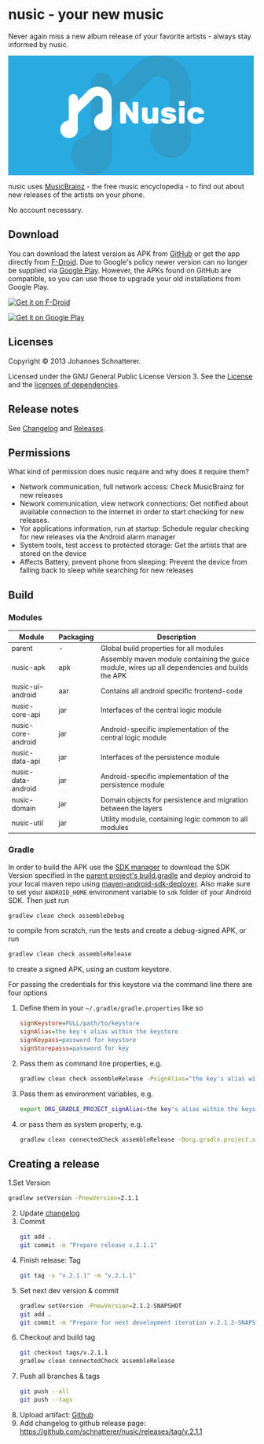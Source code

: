 nusic - your new music
=====

Never again miss a new album release of your favorite artists - always stay informed by nusic.

<img src="resources/featuredGraphic-02.png" width=500 align="center">

nusic uses [MusicBrainz](http://musicbrainz.org/) - the free music encyclopedia - to find out about new releases of the artists on your phone.

No account necessary.

## Download
You can download the latest version as APK from [GitHub](https://github.com/schnatterer/nusic/releases/latest) or get the app directly from [F-Droid](https://f-droid.org/app/info.schnatterer.nusic).
Due to Google's policy newer version can no longer be supplied via [Google Play](https://play.google.com/store/apps/details?id=info.schnatterer.nusic). However, the APKs found on GitHub are compatible, so you can use those to upgrade your old installations from Google Play.

[<img src="https://f-droid.org/badge/get-it-on.png" alt="Get it on F-Droid" height="80">](https://f-droid.org/app/info.schnatterer.nusic)

[<img alt="Get it on Google Play" src="https://play.google.com/intl/en_us/badges/images/apps/en-play-badge.png" height="60"/>](https://play.google.com/store/apps/details?id=info.schnatterer.nusic)

## Licenses
Copyright © 2013 Johannes Schnatterer.

Licensed under the GNU General Public License Version 3.
See the [License](LICENSE.txt) and the [licenses of dependencies](NOTICE.md).

## Release notes
See [Changelog](CHANGELOG.md) and [Releases](https://github.com/schnatterer/nusic/releases).

## Permissions
What kind of permission does nusic require and why does it require them?
- Network communication, full network access: Check MusicBrainz for new releases
- Nework communication, view network connections: Get notified about available connection to the internet in order to start checking for new releases.
- Yor applications information, run at startup: Schedule regular checking for new releases via the Android alarm manager
- System tools, test access to protected storage: Get the artists that are stored on the device
- Affects Battery, prevent phone from sleeping: Prevent the device from falling back to sleep while searching for new releases


## Build
### Modules
| Module             | Packaging      | Description   |
| -------------      | ------------- | ------------- |
| parent             | - | Global build properties for all modules |
| nusic-apk          | apk | Assembly maven module containing the guice module, wires up all dependencies and builds the APK |
| nusic-ui-android   | aar | Contains all android specific frontend-code |
| nusic-core-api     | jar | Interfaces of the central logic module |
| nusic-core-android | jar | Android-specific implementation of the central logic module |
| nusic-data-api     | jar | Interfaces of the persistence module |
| nusic-data-android | jar | Android-specific implementation of the persistence module |
| nusic-domain       | jar | Domain objects for persistence and migration between the layers |
| nusic-util         | jar | Utility module, containing logic common to all modules |

### Gradle
In order to build the APK use the [SDK manager](https://developer.android.com/tools/help/sdk-manager.html) to download the SDK Version specified in the [parent project's build.gradle](build.gradle) and deploy android to your local maven repo using [maven-android-sdk-deployer](https://github.com/mosabua/maven-android-sdk-deployer). Also make sure to set your `ANDROID_HOME` environment variable to `sdk` folder of your Android SDK.
Then just run
```sh
gradlew clean check assembleDebug
```
to compile from scratch, run the tests and create a debug-signed APK, or run

```sh
gradlew clean check assembleRelease
```
to create a signed APK, using an custom keystore.

For passing the credentials for this keystore via the command line there are four options

1. Define them in your `~/.gradle/gradle.properties` like so

   ```ini
   signKeystore=FULL/path/to/keystore
   signAlias=the key's alias within the keystore
   signKeypass=password for keystore
   signStorepasss=password for key
   ```
2. Pass them as command line properties, e.g.

   ```sh
   gradlew clean check assembleRelease -PsignAlias="the key's alias within the keystore"
   ```
3. Pass them as environment variables, e.g.

   ```sh
   export ORG_GRADLE_PROJECT_signAlias=the key's alias within the keystore
   ```
4. or pass them as system property, e.g.

   ```sh
   gradlew clean connectedCheck assembleRelease -Dorg.gradle.project.signKeystore=signAlias="the key's alias within the keystore"
   ```


## Creating a release

1.Set Version
   ```sh
   gradlew setVersion -PnewVersion=2.1.1
   ```
2. Update [changelog](CHANGELOG.md)
3. Commit
    ```sh
    git add .
    git commit -m "Prepare release v.2.1.1"
    ```
4. Finish release: Tag
   ```sh
   git tag -s "v.2.1.1" -m "v.2.1.1"
   ```
5. Set next dev version & commit
    ```sh
    gradlew setVersion -PnewVersion=2.1.2-SNAPSHOT
    git add .
    git commit -m "Prepare for next development iteration v.2.1.2-SNAPSHOT"
    ```
6. Checkout and build tag
    ```sh
    git checkout tags/v.2.1.1
    gradlew clean connectedCheck assembleRelease
    ```
7. Push all branches & tags
    ```sh
    git push --all
    git push --tags
    ```
8. Upload artifact: [Github](https://github.com/schnatterer/nusic/releases)
9. Add changelog to github release page: https://github.com/schnatterer/nusic/releases/tag/v.2.1.1
